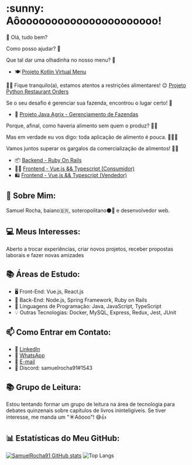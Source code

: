 <h1>:sunny: Aôoooooooooooooooooooooo! </h1>

👋 Olá, tudo bem?

<div>
  <p>Como posso ajudar? 🥰</p>
  <p>Que tal dar uma olhadinha no nosso menu? 🧾</p>
  <ul>
    <li>
      🍽️ <a href="https://github.com/SamuelRocha91/kotlinVirtualMenu" target="_blank">Projeto Kotlin Virtual Menu</a>
    </li>
  </ul>
  <p>
    👩‍🍳 Fique tranquilo(a), estamos atentos a restrições alimentares! 😉
      <a href="https://github.com/SamuelRocha91/restaurantOrders" target="_blank">Projeto Python Restaurant Orders</a>
  </p>
</div>

<p>Se o seu desafio é gerenciar sua fazenda, encontrou o lugar certo! 🎯</p>
<ul>
  <li>🌾 <a href="https://github.com/SamuelRocha91/Agrix" target="_blank">Projeto Java Agrix - Gerenciamento de Fazendas</a></li>
</ul>
<p>Porque, afinal, como haveria alimento sem quem o produz? 🤔👀</p>

<p>Mas em verdade eu vos digo: toda aplicação de alimento é pouca. 🤪🚀🤷 </p>
<p>Vamos juntos superar os gargalos da comercialização de alimentos! 💯🥗</p>
<ul>
  <li>📦 <a href="https://github.com/SamuelRocha91/delivery_back" target="_blank">Backend - Ruby On Rails</a></li>
  <li>👨‍💻 <a href="https://github.com/SamuelRocha91/consumy" target="_blank">Frontend - Vue.js && Typescript (Consumidor)</a></li>
  <li>🛍️ <a href="https://github.com/SamuelRocha91/seller_application" target="_blank">Frontend - Vue.js && Typescript (Vendedor)</a></li>
</ul>

<h2>🧑 Sobre Mim:</h2>
<p>Samuel Rocha, baiano🇧🇷, soteropolitano⚫🔴 e desenvolvedor web.</p>

<h2>💻 Meus Interesses:</h2>
<p>Aberto a trocar experiências, criar novos projetos, receber propostas laborais e fazer novas amizades </p>

<h2>📚 Áreas de Estudo:</h2>
<ul>
  <li>🖥️ Front-End: Vue.js, React.js</li>
  <li>📡 Back-End: Node.js, Spring Framework, Ruby on Rails</li>
  <li>📖 Linguagens de Programação: Java, JavaScript, TypeScript</li>
  <li>💡 Outras Tecnologias: Docker, MySQL, Express, Redux, Jest, JUnit</li>
</ul>

<h2>📫 Como Entrar em Contato:</h2>
<ul>
  <li>💼 <a href="https://www.linkedin.com/in/samuel-rocha-88278224a/" target="_blank">LinkedIn</a></li>
  <li>📱 <a href="https://wa.me/71992594946" target="_blank">WhatsApp</a></li>
  <li>📧 <a href="mailto:samuel_sr@hotmail.com.br">E-mail</a></li>
  <li>💬 Discord: samuelrocha91#1543</li>
</ul>

<h2>📚 Grupo de Leitura:</h2>
<p>
  Estou tentando formar um grupo de leitura na área de tecnologia para debates quinzenais sobre capítulos de livros ininteligíveis. 
  Se tiver interesse, me manda um "☀️Aôooo"! 😅👍
</p>

<h2>📊 Estatísticas do Meu GitHub:</h2>

[![SamuelRocha91 GitHub stats](https://github-readme-stats.vercel.app/api?username=SamuelRocha91)](https://github.com/SamuelRocha91/github-readme-stats)
![Top Langs](https://github-readme-stats.vercel.app/api/top-langs/?username=SamuelRocha91&langs_count=8&layout=compact)

